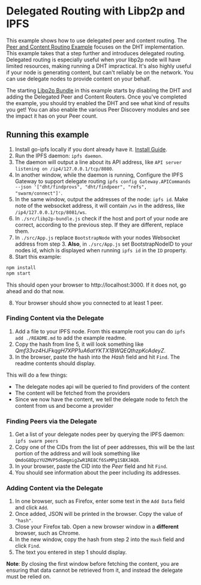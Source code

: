 # Delegated Routing with Libp2p and IPFS

This example shows how to use delegated peer and content routing. The [Peer and Content Routing Example](../peer-and-content-routing) focuses
on the DHT implementation. This example takes that a step further and introduces delegated routing. Delegated routing is
especially useful when your libp2p node will have limited resources, making running a DHT impractical. It's
also highly useful if your node is generating content, but can't reliably be on the network. You can use delegate nodes
to provide content on your behalf.

The starting [Libp2p Bundle](./src/libp2p-bundle.js) in this example starts by disabling the DHT and adding the Delegated Peer and Content Routers.
Once you've completed the example, you should try enabled the DHT and see what kind of results you get! You can also enable the
various Peer Discovery modules and see the impact it has on your Peer count.


## Running this example

1. Install go-ipfs locally if you dont already have it. [Install Guide](https://docs.ipfs.io/introduction/install/).
1. Run the IPFS daemon: `ipfs daemon`.
1. The daemon will output a line about its API address, like `API server listening on /ip4/127.0.0.1/tcp/8080`.
1. In another window, while the daemon is running, Configure the IPFS Gateway to support delegate routing `ipfs config Gateway.APICommands --json '["dht/findprovs", "dht/findpeer", "refs", "swarm/connect"]'`.
1. In the same window, output the addresses of the node: `ipfs id`. Make note of the websocket address, it will contain `/ws` in the address, like `/ip4/127.0.0.1/tcp/8081/ws`.
1. In `./src/libp2p-bundle.js` check if the host and port of your node are correct, according to the previous step. If they are different, replace them.
1. In `./src/App.js` replace `BootstrapNode` with your nodes Websocket address from step 3. **Also**, in `./src/App.js` set BootstrapNodeID to your nodes id, which is displayed when running `ipfs id` in the `ID` property.
1. Start this example:

```sh
npm install
npm start
```

This should open your browser to http://localhost:3000. If it does not, go ahead and do that now.

8. Your browser should show you connected to at least 1 peer.

### Finding Content via the Delegate
1. Add a file to your IPFS node. From this example root you can do `ipfs add ./README.md` to add the example readme.
2. Copy the hash from line 5, it will look something like *Qmf33vz4HJFkqgH7XPP1uA6atYKTX1BWQEQthzpKcAdeyZ*.
3. In the browser, paste the hash into the *Hash* field and hit `Find`. The readme contents should display.

This will do a few things:
* The delegate nodes api will be queried to find providers of the content
* The content will be fetched from the providers
* Since we now have the content, we tell the delegate node to fetch the content from us and become a provider

### Finding Peers via the Delegate
1. Get a list of your delegate nodes peer by querying the IPFS daemon: `ipfs swarm peers`
2. Copy one of the CIDs from the list of peer addresses, this will be the last portion of the address and will look something like `QmdoG8DpzYUZMVP5dGmgmigZwR1RE8Cf6SxMPg1SBXJAQ8`.
3. In your browser, paste the CID into the *Peer* field and hit `Find`.
4. You should see information about the peer including its addresses.

### Adding Content via the Delegate
1. In one browser, such as Firefox, enter some text in the `Add Data` field and click `Add`.
2. Once added, JSON will be printed in the browser. Copy the value of `"hash"`.
3. Close your Firefox tab. Open a new browser window in a **different** browser, such as Chrome.
4. In the new window, copy the hash from step 2 into the `Hash` field and click `Find`.
5. The text you entered in step 1 should display.

**Note**: By closing the first window before fetching the content, you are ensuring that data cannot be retrieved from it, and instead the delegate must be relied on.
